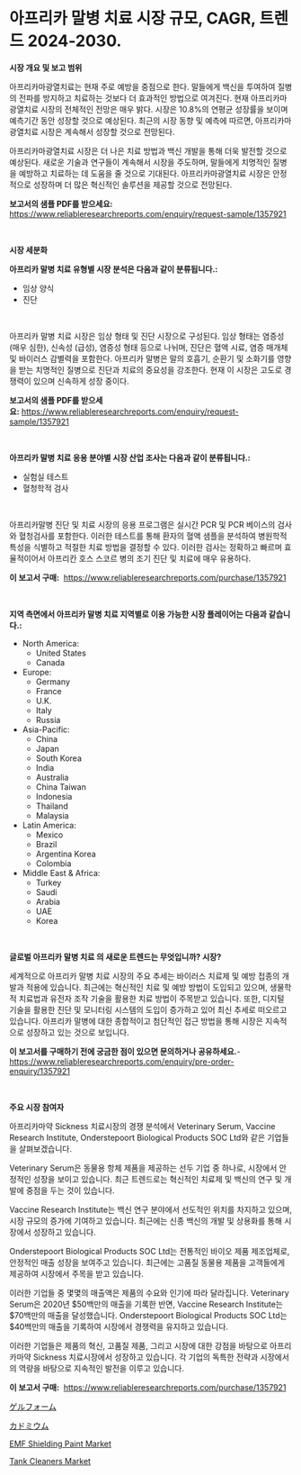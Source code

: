 <p><h1>아프리카 말병 치료 시장 규모, CAGR, 트렌드 2024-2030.</h1></p><p><strong>시장 개요 및 보고 범위</strong></p>
<p><p>아프리카마광열치료는 현재 주로 예방을 중점으로 한다. 말들에게 백신을 투여하여 질병의 전파를 방지하고 치료하는 것보다 더 효과적인 방법으로 여겨진다. 현재 아프리카마광열치료 시장의 전체적인 전망은 매우 밝다. 시장은 10.8%의 연평균 성장률을 보이며 예측기간 동안 성장할 것으로 예상된다. 최근의 시장 동향 및 예측에 따르면, 아프리카마광열치료 시장은 계속해서 성장할 것으로 전망된다.</p><p>아프리카마광열치료 시장은 더 나은 치료 방법과 백신 개발을 통해 더욱 발전할 것으로 예상된다. 새로운 기술과 연구들이 계속해서 시장을 주도하며, 말들에게 치명적인 질병을 예방하고 치료하는 데 도움을 줄 것으로 기대된다. 아프리카마광열치료 시장은 안정적으로 성장하며 더 많은 혁신적인 솔루션을 제공할 것으로 전망된다.</p></p>
<p><strong>보고서의 샘플 PDF를 받으세요:</strong> <a href="https://www.reliableresearchreports.com/enquiry/request-sample/1357921">https://www.reliableresearchreports.com/enquiry/request-sample/1357921</a></p>
<p>&nbsp;</p>
<p><strong>시장 세분화</strong></p>
<p><strong>아프리카 말병 치료 유형별 시장 분석은 다음과 같이 분류됩니다.:</strong></p>
<p><ul><li>임상 양식</li><li>진단</li></ul></p>
<p>&nbsp;</p>
<p><p>아프리카 말병 치료 시장은 임상 형태 및 진단 시장으로 구성된다. 임상 형태는 염증성 (매우 심한), 신속성 (급성), 염증성 형태 등으로 나뉘며, 진단은 혈액 시료, 염증 매개체 및 바이러스 감별력을 포함한다. 아프리카 말병은 말의 호흡기, 순환기 및 소화기를 영향을 받는 치명적인 질병으로 진단과 치료의 중요성을 강조한다. 현재 이 시장은 고도로 경쟁력이 있으며 신속하게 성장 중이다.</p></p>
<p><strong>보고서의 샘플 PDF를 받으세요:</strong>&nbsp;<a href="https://www.reliableresearchreports.com/enquiry/request-sample/1357921">https://www.reliableresearchreports.com/enquiry/request-sample/1357921</a></p>
<p>&nbsp;</p>
<p><strong> 아프리카 말병 치료 응용 분야별 시장 산업 조사는 다음과 같이 분류됩니다.:</strong></p>
<p><ul><li>실험실 테스트</li><li>혈청학적 검사</li></ul></p>
<p>&nbsp;</p>
<p><p>아프리카말병 진단 및 치료 시장의 응용 프로그램은 실시간 PCR 및 PCR 베이스의 검사와 혈청검사를 포함한다. 이러한 테스트를 통해 환자의 혈액 샘플을 분석하여 병원학적 특성을 식별하고 적절한 치료 방법을 결정할 수 있다. 이러한 검사는 정확하고 빠르며 효율적이어서 아프리칸 호스 스코르 병의 조기 진단 및 치료에 매우 유용하다.</p></p>
<p><strong>이 보고서 구매:</strong>&nbsp; <a href="https://www.reliableresearchreports.com/purchase/1357921">https://www.reliableresearchreports.com/purchase/1357921</a></p>
<p>&nbsp;</p>
<p><strong>지역 측면에서 아프리카 말병 치료 지역별로 이용 가능한 시장 플레이어는 다음과 같습니다.:</strong></p>
<p><ul>
    <li>
        North America:
        <ul>
            <li>United States</li>
            <li>Canada</li>
        </ul>
    </li>
    <li>
        Europe:
        <ul>
            <li>Germany</li>
            <li>France</li>
            <li>U.K.</li>
            <li>Italy</li>
            <li>Russia</li>
        </ul>
    </li>
    <li>
        Asia-Pacific:
        <ul>
            <li>China</li>
            <li>Japan</li>
            <li>South Korea</li>
            <li>India</li>
            <li>Australia</li>
            <li>China Taiwan</li>
            <li>Indonesia</li>
            <li>Thailand</li>
            <li>Malaysia</li>
        </ul>
    </li>
    <li>
        Latin America:
        <ul>
            <li>Mexico</li>
            <li>Brazil</li>
            <li>Argentina Korea</li>
            <li>Colombia</li>
        </ul>
    </li>
    <li>
        Middle East & Africa:
        <ul>
            <li>Turkey</li>
            <li>Saudi</li>
            <li>Arabia</li>
            <li>UAE</li>
            <li>Korea</li>
        </ul>
    </li>
    </ul></p>
<p>&nbsp;</p>
<p><strong>글로벌 아프리카 말병 치료 의 새로운 트렌드는 무엇입니까? 시장?</strong></p>
<p><p>세계적으로 아프리카 말병 치료 시장의 주요 추세는 바이러스 치료제 및 예방 접종의 개발과 적용에 있습니다. 최근에는 혁신적인 치료 및 예방 방법이 도입되고 있으며, 생물학적 치료법과 유전자 조작 기술을 활용한 치료 방법이 주목받고 있습니다. 또한, 디지털 기술을 활용한 진단 및 모니터링 시스템의 도입이 증가하고 있어 최신 추세로 떠오르고 있습니다. 아프리카 말병에 대한 종합적이고 첨단적인 접근 방법을 통해 시장은 지속적으로 성장하고 있는 것으로 보입니다.</p></p>
<p><strong>이 보고서를 구매하기 전에 궁금한 점이 있으면 문의하거나 공유하세요.</strong>- <a href="https://www.reliableresearchreports.com/enquiry/pre-order-enquiry/1357921">https://www.reliableresearchreports.com/enquiry/pre-order-enquiry/1357921</a></p>
<p>&nbsp;</p>
<p><strong>주요 시장 참여자</strong></p>
<p><p>아프리카마약 Sickness 치료시장의 경쟁 분석에서 Veterinary Serum, Vaccine Research Institute, Onderstepoort Biological Products SOC Ltd와 같은 기업들을 살펴보겠습니다. </p><p>Veterinary Serum은 동물용 항체 제품을 제공하는 선두 기업 중 하나로, 시장에서 안정적인 성장을 보이고 있습니다. 최근 트렌드로는 혁신적인 치료제 및 백신의 연구 및 개발에 중점을 두는 것이 있습니다.</p><p>Vaccine Research Institute는 백신 연구 분야에서 선도적인 위치를 차지하고 있으며, 시장 규모의 증가에 기여하고 있습니다. 최근에는 신종 백신의 개발 및 상용화를 통해 시장에서 성장하고 있습니다.</p><p>Onderstepoort Biological Products SOC Ltd는 전통적인 바이오 제품 제조업체로, 안정적인 매출 성장을 보여주고 있습니다. 최근에는 고품질 동물용 제품을 고객들에게 제공하여 시장에서 주목을 받고 있습니다.</p><p>이러한 기업들 중 몇몇의 매출액은 제품의 수요와 인기에 따라 달라집니다. Veterinary Serum은 2020년 $50백만의 매출을 기록한 반면, Vaccine Research Institute는 $70백만의 매출을 달성했습니다. Onderstepoort Biological Products SOC Ltd는 $40백만의 매출을 기록하여 시장에서 경쟁력을 유지하고 있습니다.</p><p>이러한 기업들은 제품의 혁신, 고품질 제품, 그리고 시장에 대한 강점을 바탕으로 아프리카마약 Sickness 치료시장에서 성장하고 있습니다. 각 기업의 독특한 전략과 시장에서의 역량을 바탕으로 지속적인 발전을 이루고 있습니다.</p></p>
<p><strong>이 보고서 구매:</strong>&nbsp;&nbsp;<a href="https://www.reliableresearchreports.com/purchase/1357921">https://www.reliableresearchreports.com/purchase/1357921</a></p>
<p><p><a href="https://medium.com/@rudysimonis2023/gelfoam%E5%B8%82%E5%A0%B4%E8%A6%8F%E6%A8%A1%E3%81%A8%E5%B8%82%E5%A0%B4%E3%83%88%E3%83%AC%E3%83%B3%E3%83%89-%E7%94%A3%E6%A5%AD%E5%85%A8%E4%BD%93%E3%81%AE%E5%AE%8C%E5%85%A8%E3%81%AA%E6%A6%82%E8%A6%81-2024%E5%B9%B4%E3%81%8B%E3%82%892031%E5%B9%B4%E3%81%BE%E3%81%A7-48cd4a5162d5">ゲルフォーム</a></p><p><a href="https://medium.com/@abdielkilback/%E3%82%AB%E3%83%89%E3%83%9F%E3%82%A6%E3%83%A0%E5%B8%82%E5%A0%B4%E3%83%A1%E3%83%88%E3%83%AA%E3%82%AF%E3%82%B9%E3%81%AE%E8%A7%A3%E8%AA%AD-%E5%B8%82%E5%A0%B4%E3%82%B7%E3%82%A7%E3%82%A2-%E3%83%88%E3%83%AC%E3%83%B3%E3%83%89-%E6%88%90%E9%95%B7%E3%83%91%E3%82%BF%E3%83%BC%E3%83%B3-60ec92a56ac9">カドミウム</a></p><p><a href="https://github.com/timeliteaut/Market-Research-Report-List-1/blob/main/emf-shielding-paint-market.md">EMF Shielding Paint Market</a></p><p><a href="https://github.com/bobicer/Market-Research-Report-List-2/blob/main/tank-cleaners-market.md">Tank Cleaners Market</a></p></p>
